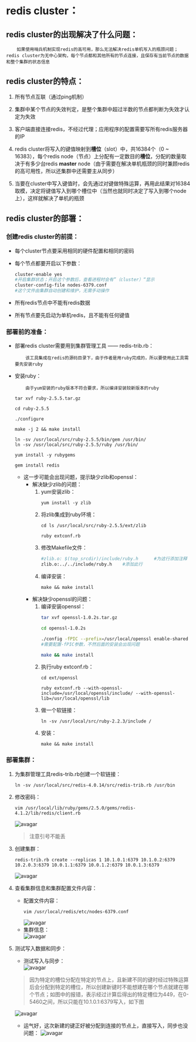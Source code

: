 # redis cluster：
## redis cluster的出现解决了什么问题：
```
    如果使用哨兵机制实现redis的高可用，那么无法解决redis单机写入的瓶颈问题；redis cluster为无中心架构，每个节点都和其他所有的节点连接，且保存有当前节点的数据和整个集群的状态信息
```
## redis cluster的特点：
1. 所有节点互联（通过ping机制）

2. 集群中某个节点的失效判定，是整个集群中超过半数的节点都判断为失效才认定为失效
3. 客户端直接连接redis，不经过代理；应用程序的配置需要写所有redis服务器的IP
4. redis cluster将写入的键值映射到**槽位**（slot）中，共16384个（0 ~ 16383），每个redis node（节点）上分配有一定数目的**槽位**，分配的数量取决于有多少台redis **master** node（由于需要在解决单机瓶颈的同时兼顾redis的高可用性，所以还集群中还需要主从同步）
5. 当要在cluster中写入键值时，会先通过对键做特殊运算，再用此结果对16384取模，决定将键值写入到哪个槽位中（当然也就同时决定了写入到哪个node上），这样就解决了单机的瓶颈

## redis cluster的部署：
### 创建redis cluster的前提：
+ 每个cluster节点要采用相同的硬件配置和相同的密码

+ 每个节点都要开启以下参数：
    ```sh
    cluster-enable yes
    #开启集群状态；开启这个参数后，查看进程时会有”（cluster）“显示
    cluster-config-file nodes-6379.conf
    #这个文件由集群自动创建和维护，无需手动操作
    ```
+ 所有redis节点中不能有redis数据
+ 所有节点要先启动为单机redis，且不能有任何键值
### 部署前的准备：
+ 部署redis cluster需要用到集群管理工具 —— redis-trib.rb：
    ```
        该工具集成在redis的源码目录下，由于作者是用ruby完成的，所以要使用此工具需要先安装ruby
    ```
+ 安装ruby：
    ```
        由于yum安装的ruby版本不符合要求，所以编译安装较新版本的ruby
    ```
    ```
    tar xvf ruby-2.5.5.tar.gz

    cd ruby-2.5.5

    ./configure

    make -j 2 && make install

    ln -sv /usr/local/src/ruby-2.5.5/bin/gem /usr/bin/
    ln -sv /usr/local/src/ruby-2.5.5/ruby /usr/bin/

    yum install -y rubygems
    ```
    ```
    gem install redis
    ```
    + 这一步可能会出现问题，提示缺少zlib和openssl：
        + 解决缺少zlib的问题：
            1. yum安装zlib：
                ```
                yum install -y zlib
                ```
            2. 将zlib集成到ruby环境：
                ```
                cd ls /usr/local/src/ruby-2.5.5/ext/zlib

                ruby extconf.rb
                ```
            3. 修改Makefile文件：
                ```sh
                #zlib.o: $(top_srcdir)/include/ruby.h      #为这行添加注释
                zlib.o:../../include/ruby.h    #添加此行
                ```
            4. 编译安装：
                ```
                make && make install
                ```
        + 解决缺少openssl的问题：
            1. 编译安装openssl：
                ```sh
                tar xvf openssl-1.0.2s.tar.gz

                cd openssl-1.0.2s

                ./config -fPIC --prefix=/usr/local/openssl enable-shared
                #需要配置-fPIC参数，不然后面的安装会出现问题

                make && make install
                ```
            2. 执行ruby extconf.rb：
                ```
                cd ext/openssl

                ruby extconf.rb --with-openssl-include=/usr/local/openssl/include/ --with-openssl-lib=/usr/local/openssl/lib
                ```
            3. 做一个软链接：
                ```
                ln -sv /usr/local/src/ruby-2.2.3/include /
                ```
            4. 安装：
                ```
                make && make install
                ```
### 部署集群：
1. 为集群管理工具redis-trib.rb创建一个软链接：
    ```
    ln -sv /usr/local/src/redis-4.0.14/src/redis-trib.rb /usr/bin
    ```
2. 修改密码：
    ```
    vim /usr/local/lib/ruby/gems/2.5.0/gems/redis-4.1.2/lib/redis/client.rb 
    ```  
    ![avagar](https://github.com/aNswerO/note/blob/master/15th-week/pic/redis_cluster/%E4%BF%AE%E6%94%B9%E5%AF%86%E7%A0%81.png)  
    >注意引号不能丢
3. 创建集群：
    ```
    redis-trib.rb create --replicas 1 10.1.0.1:6379 10.1.0.2:6379 10.2.0.3:6379 10.0.1.1:6379 10.0.1.2:6379 10.0.1.3:6379
    ```  
    ![avagar](https://github.com/aNswerO/note/blob/master/15th-week/pic/redis_cluster/%E5%88%9B%E5%BB%BA%E9%9B%86%E7%BE%A4.png)  
4. 查看集群信息和集群配置文件内容：
    + 配置文件内容：
        ```
        vim /usr/local/redis/etc/nodes-6379.conf
        ```  
        ![avagar](https://github.com/aNswerO/note/blob/master/15th-week/pic/redis_cluster/%E9%9B%86%E7%BE%A4%E9%85%8D%E7%BD%AE%E6%96%87%E4%BB%B6%E5%86%85%E5%AE%B9.png)  
    + 集群信息：  
        ![avagar](https://github.com/aNswerO/note/blob/master/15th-week/pic/redis_cluster/%E9%9B%86%E7%BE%A4%E7%8A%B6%E6%80%81.png)  
5. 测试写入数据和同步：
    + 测试写入与同步：  
    ![avagar](https://github.com/aNswerO/note/blob/master/15th-week/pic/redis_cluster/%E6%B5%8B%E8%AF%95%E5%86%99%E5%85%A5_1.png)  
    >因为特定的槽位分配在特定的节点上，且新建不同的键时经过特殊运算后会分配到特定的槽位，所以创建新键时不能想建在哪个节点就建在哪个节点；如图中的报错，表示经过计算后得出的特定槽位为449，在0-5460之间，所以只能在10.1.0.1:6379写入，如下图  
      
    ![avagar](https://github.com/aNswerO/note/blob/master/15th-week/pic/redis_cluster/%E6%B5%8B%E8%AF%95%E5%86%99%E5%85%A5_2.png)  
    + 运气好，这次新建的键正好被分配到连接的节点上，直接写入，同步也没问题：
    ![avagar](https://github.com/aNswerO/note/blob/master/15th-week/pic/redis_cluster/%E6%B5%8B%E8%AF%95%E5%90%8C%E6%AD%A5_1.png)  
